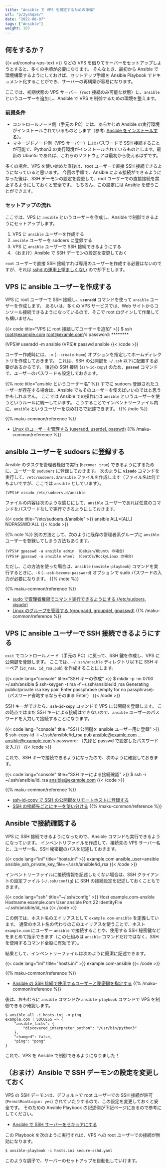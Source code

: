 ```yaml
---
title: "Ansible で VPS を設定するための準備"
url: "p/2yahqx6/"
date: "2022-08-07"
tags: ["Ansible"]
weight: 103
---
```


何をするか？
----

{{< ad/conoha-vps-text >}} などの VPS を借りてサーバーをセットアップしようとすると、多くの手順が必要になります。
そんなとき、最初から Ansible で環境構築するようにしておけば、セットアップ手順を Ansible Playbook でドキュメント化することができ、サーバーの再構築が容易になります。

ここでは、初期状態の VPS サーバー（`root` 接続のみ可能な状態）に、`ansible` というユーザーを追加し、Ansible で VPS を制御するための環境を整えます。

### 前提条件

- コントロールノード側（手元の PC）には、あらかじめ Ansible の実行環境がインストールされているものとします（参考: [Ansible をインストールする](/p/m7ju6fq/)）。
- マネージドノード側（VPS サーバー）にはパスワードで SSH 接続することが可能で、Python3 の実行環境がインストールされているものとします。最新の Ubuntu であれば、これらのソフトウェアは最初から使えるはずです。

多くの場合、VPS を使い始めた直後は、root ユーザーで直接 SSH 接続できるようになっていると思います。
今回の手順で、Ansible による接続ができるようになった後は、SSH デーモンの設定を変更して、root ユーザーでの直接接続を禁止するようにしておくと安全です。
もちろん、この設定には Ansible を使うことができます。

### セットアップの流れ

ここでは、VPS に `ansible` というユーザーを作成し、Ansible で制御できるようにセットアップします。

1. VPS に `ansible` ユーザーを作成する
1. `ansible` ユーザーを sudoers に登録する
1. VPS に `ansible` ユーザーで SSH 接続できるようにする
1. （おまけ）Ansible で SSH デーモンの設定を変更しておく

`root` ユーザーで直接 SSH 接続すれば専用のユーザーを作成する必要はないのですが、それは [sshd の運用上望ましくない](/p/42cmu5d/) ので却下とします。


VPS に ansible ユーザーを作成する
----

VPS に root ユーザーで SSH 接続し、__`useradd`__ コマンドを使って `ansible` ユーザーを作成します。
あるいは、多くの VPS サービスでは、Web サイトからコンソール接続できるようになっているので、そこで root ログインして作業しても構いません。

{{< code title="VPS に root 接続してユーザーを追加" >}}
$ ssh root@example.com
root@examle.com's password: ********

(VPS)# useradd -m ansible
(VPS)# passwd ansible
{{< /code >}}

ユーザー作成時には、`-m` (`--create-home`) オプションを指定してホームディレクトリを作成しておきます。
これは、SSH の公開鍵を `~/.ssh` 以下に配置する必要があるからです。
後述の SSH 接続 (`ssh-id-copy`) のため、__`passwd`__ コマンドで、ユーザーのパスワードも設定しておきます。

{{% note title="ansible というユーザー名" %}}
すでに sudoers 登録されたユーザーが存在する場合は、Ansible でもそのユーザーを使えばいいのではと思うかもしれません。
ここでは Ansible での操作には `ansible` というユーザーを使うというルールに統一しています。
こうすることでインベントリーファイル内に、`ansible` というユーザーを決め打ちで記述できます。
{{% /note %}}

{{% maku-common/reference %}}
- [Linux のユーザーを管理する (useradd, userdel, passwd)](/p/7m5k3hx/)
{{% /maku-common/reference %}}


ansible ユーザーを sudoers に登録する
----

Ansible のタスクを管理者権限で実行 (`become: true`) できるようにするために、ユーザーを `suduoers` に登録しておきます。
次のように __`visudo`__ コマンドを実行して、`/etc/sudoers.d/ansible` ファイルを作成します（ファイル名は何でもよいですが、ここでは `ansible` としています）。

```console
(VPS)# visudo /etc/sudoers.d/ansible
```

ファイルの内容は次のような感じにして、`ansible` ユーザーであれば任意のコマンドをパスワードなしで実行できるようにしておきます。

{{< code title="/etc/sudoers.d/ansible" >}}
ansible ALL=(ALL) NOPASSWD:ALL
{{< /code >}}

{{% note %}}
別の方法として、次のように既存の管理者系グループに `ansible` ユーザーを登録してしまう方法もあります。

```
(VPS)# gpasswd -a ansible admin （Debian/Ubuntu の場合）
(VPS)# gpasswd -a ansible wheel （CentOS/RockyLinux の場合）
```

ただし、この方法を使った場合は、`ansible` (`ansible-playbook`) コマンドを実行するときに、`-K` (`--ask-become-password`) オプションで sudo パスワードの入力が必要になります。
{{% /note %}}

{{% maku-common/reference %}}
- [sudo で管理者権限でコマンド実行できるようにする (/etc/sudoers, visudo)](/p/h5v6gqz/)
- [Linux のグループを管理する (groupadd, groupdel, gpasswd)](/p/uexfvcs/)
{{% /maku-common/reference %}}


VPS に ansible ユーザーで SSH 接続できるようにする
----

`exit` でコントロールノード（手元の PC）に戻って、SSH 鍵を作成し、VPS に公開鍵を登録します。
ここでは、`~/.ssh/ansible` ディレクトリ以下に SSH キーペア (`id_rsa`、`id_rsa.pub`) を作成することにします。

{{< code lang="console" title="SSH キーの作成" >}}
$ mkdir -p -m 0700 ~/.ssh/ansible
$ ssh-keygen -t rsa -f ~/.ssh/ansible/id_rsa
Generating public/private rsa key pair.
Enter passphrase (empty for no passphrase): （パスワード省略するならそのまま Enter）
{{< /code >}}

SSH キーができたら、__`ssh-id-copy`__ コマンドで VPS に公開鍵を登録します。
この時点ではまだ SSH キーによる接続はできないので、`ansible` ユーザーのパスワードを入力して接続することになります。

{{< code lang="console" title="SSH 公開鍵を ansible ユーザー用に登録" >}}
$ ssh-copy-id -i ~/.ssh/ansible/id_rsa.pub ansible@examle.com
...
ansible@example.com's password: （先ほど passwd で設定したパスワードを入力）
{{< /code >}}

これで、SSH キーで接続できるようになったので、次のように確認しておきます。

{{< code lang="console" title="SSH キーによる接続確認" >}}
$ ssh -i ~/.ssh/ansible/id_rsa ansible@example.com
{{< /code >}}

{{% maku-common/reference %}}
- [ssh-id-copy で SSH の公開鍵をリモートホストに登録する](/p/2mzbmw8/)
- [SSH の接続先ごとにキーを使い分ける](/p/szajt4d/)
{{% /maku-common/reference %}}


Ansible で接続確認する
----

VPS に SSH 接続できるようになったので、Ansible コマンドも実行できるようになっています。
インベントリファイルを作成して、接続先の VPS サーバー名と、ユーザー名、SSH 秘密鍵のパスを記述しておきます。

{{< code lang="ini" title="hosts.ini" >}}
example.com ansible_user=ansible ansible_ssh_private_key_file=~/.ssh/ansible/id_rsa
{{< /code >}}

インベントリーファイルに接続情報を記述したくない場合は、SSH クライアントの設定ファイル (`~/.ssh/config`) に SSH の接続設定を記述しておくこともできます。

{{< code lang="ssh" title="~/.ssh/config" >}}
Host example.com-ansible
    Hostname example.com
    User ansible
    Port 22
    IdentityFile ~/.ssh/ansible/id_rsa
{{< /code >}}

この例では、ホスト名のエイリアスとして `example.com-ansible` を定義しています。
通常のホスト名の代わりのこのエイリアスを使うことで、ホスト `example.com` にユーザー `ansible` で接続することや、使用する SSH 秘密鍵などをまとめて指示できます（この仕組みは `ansible` コマンドだけではなく、SSH を使用するコマンド全般に有効です）。

結果として、インベントリーファイルは次のように簡潔に記述できます。

{{< code lang="ini" title="hosts.ini" >}}
example.com-ansible
{{< /code >}}

{{% maku-common/reference %}}
- [Ansible の SSH 接続で使用するユーザーと秘密鍵を指定する](/p/n3jygwd/)
{{% /maku-common/reference %}}

後は、おもむろに `ansible` コマンドか `ansible-playbook` コマンドで VPS を制御できるか確認します。

```console
$ ansible all -i hosts.ini -m ping
example.com | SUCCESS => {
    "ansible_facts": {
        "discovered_interpreter_python": "/usr/bin/python3"
    },
    "changed": false,
    "ping": "pong"
}
```

これで、VPS を Ansible で制御できるようになりました！


（おまけ）Ansible で SSH デーモンの設定を変更しておく
----

VPS の SSH デーモンは、デフォルトで root ユーザーでの SSH 接続が許可 (`PermitRootLogin: yes`) されていたりするので、この設定を変更しておくと安全です。
そのための Ansible Playbook の記述例が下記ページにあるので参考にしてください。

- [Ansible で SSH サーバーをセキュアにする](/p/hufvdta/)

この Playbook を次のように実行すれば、VPS への root ユーザーでの接続が無効になります。

```console
$ ansible-playbook -i hosts.ini secure-sshd.yaml
```

このような調子で、サーバーのセットアップを自動化していけます。


